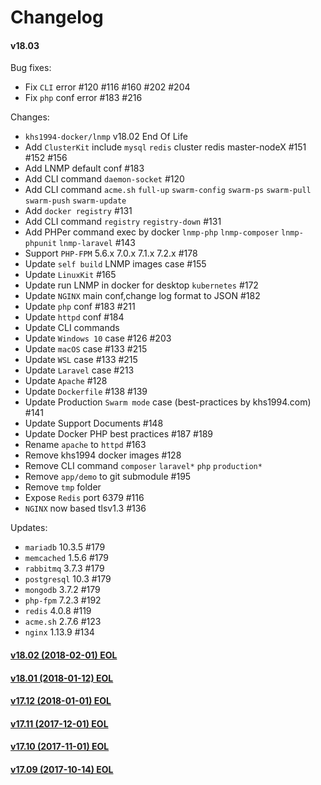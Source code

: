 Changelog
==============

#### v18.03

Bug fixes:
* Fix `CLI` error #120 #116 #160 #202 #204
* Fix `php` conf error #183 #216

Changes:
* `khs1994-docker/lnmp` v18.02 End Of Life
* Add `ClusterKit` include `mysql` `redis` cluster redis master-nodeX #151 #152 #156
* Add LNMP default conf #183
* Add CLI command `daemon-socket` #120
* Add CLI command `acme.sh` `full-up` `swarm-config` `swarm-ps` `swarm-pull` `swarm-push` `swarm-update`
* Add `docker registry` #131
* Add CLI command `registry` `registry-down` #131
* Add PHPer command exec by docker `lnmp-php` `lnmp-composer` `lnmp-phpunit` `lnmp-laravel` #143
* Support `PHP-FPM` 5.6.x 7.0.x 7.1.x 7.2.x #178
* Update `self build` LNMP images case #155
* Update `LinuxKit` #165
* Update run LNMP in docker for desktop `kubernetes` #172
* Update `NGINX` main conf,change log format to JSON #182
* Update `php` conf #183 #211
* Update `httpd` conf #184
* Update CLI commands
* Update `Windows 10` case #126 #203
* Update `macOS` case #133 #215
* Update `WSL` case #133 #215
* Update `Laravel` case #213
* Update `Apache` #128
* Update `Dockerfile` #138 #139
* Update Production `Swarm mode` case (best-practices by khs1994.com) #141
* Update Support Documents #148
* Update Docker PHP best practices #187 #189
* Rename `apache` to `httpd` #163
* Remove khs1994 docker images #128
* Remove CLI command `composer` `laravel*` `php` `production*`
* Remove `app/demo` to git submodule #195
* Remove `tmp` folder
* Expose `Redis` port 6379 #116
* `NGINX` now based tlsv1.3 #136

Updates:
* `mariadb` 10.3.5 #179
* `memcached` 1.5.6 #179
* `rabbitmq` 3.7.3 #179
* `postgresql` 10.3 #179
* `mongodb` 3.7.2 #179
* `php-fpm` 7.2.3 #192
* `redis` 4.0.8 #119
* `acme.sh` 2.7.6 #123
* `nginx` 1.13.9 #134

#### [v18.02 (2018-02-01) EOL](https://github.com/khs1994-docker/lnmp/releases/tag/v18.02)

#### [v18.01 (2018-01-12) EOL](https://github.com/khs1994-docker/lnmp/releases/tag/v18.01)

#### [v17.12 (2018-01-01) EOL](https://github.com/khs1994-docker/lnmp/releases/tag/v17.12)

#### [v17.11 (2017-12-01) EOL](https://github.com/khs1994-docker/lnmp/releases/tag/v17.11)

#### [v17.10 (2017-11-01) EOL](https://github.com/khs1994-docker/lnmp/releases/tag/v17.10)

#### [v17.09 (2017-10-14) EOL](https://github.com/khs1994-docker/lnmp/releases/tag/v17.09)

